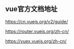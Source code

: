 ## vue官方文档地址

https://cn.vuejs.org/v2/guide/

https://router.vuejs.org/zh-cn/

https://vuex.vuejs.org/zh-cn/